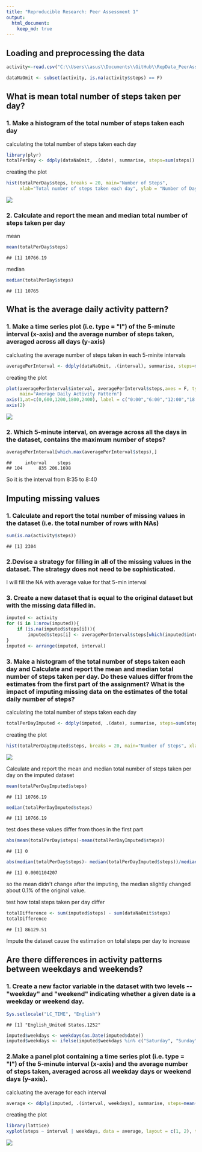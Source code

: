 ```yaml
---
title: "Reproducible Research: Peer Assessment 1"
output: 
  html_document:
    keep_md: true
---
```



## Loading and preprocessing the data


```r
activity<-read.csv("C:\\Users\\asus\\Documents\\GitHub\\RepData_PeerAssessment1\\activity.csv")

dataNaOmit <- subset(activity, is.na(activity$steps) == F)
```

## What is mean total number of steps taken per day?

### 1. Make a histogram of the total number of steps taken each day

calculating the total number of steps taken each day


```r
library(plyr)
totalPerDay <- ddply(dataNaOmit, .(date), summarise, steps=sum(steps))
```

creating the plot


```r
hist(totalPerDay$steps, breaks = 20, main="Number of Steps", 
     xlab="Total number of steps taken each day", ylab = "Number of Days")
```

![](PA1_template_files/figure-html/unnamed-chunk-3-1.png)<!-- -->

### 2. Calculate and report the mean and median total number of steps taken per day

mean

```r
mean(totalPerDay$steps)
```

```
## [1] 10766.19
```

median

```r
median(totalPerDay$steps)
```

```
## [1] 10765
```

## What is the average daily activity pattern?

### 1. Make a time series plot (i.e. type = "l") of the 5-minute interval (x-axis) and the average number of steps taken, averaged across all days (y-axis)

calcluating the average number of steps taken in each 5-minite intervals

```r
averagePerInterval <- ddply(dataNaOmit, .(interval), summarise, steps=mean(steps))
```

creating the plot


```r
plot(averagePerInterval$interval, averagePerInterval$steps,axes = F, type="l", xlab="Time", ylab="Average Number of Steps",
     main="Average Daily Activity Pattern")
axis(1,at=c(0,600,1200,1800,2400), label = c("0:00","6:00","12:00","18:00","24:00"))
axis(2)
```

![](PA1_template_files/figure-html/unnamed-chunk-7-1.png)<!-- -->

### 2. Which 5-minute interval, on average across all the days in the dataset, contains the maximum number of steps?


```r
averagePerInterval[which.max(averagePerInterval$steps),]
```

```
##     interval    steps
## 104      835 206.1698
```

So it is the interval from 8:35 to 8:40

## Imputing missing values

### 1. Calculate and report the total number of missing values in the dataset (i.e. the total number of rows with NAs)

```r
sum(is.na(activity$steps))
```

```
## [1] 2304
```

### 2.Devise a strategy for filling in all of the missing values in the dataset. The strategy does not need to be sophisticated. 

I will fill the NA with average value for that 5-min interval

### 3. Create a new dataset that is equal to the original dataset but with the missing data filled in.


```r
imputed <- activity
for (i in 1:nrow(imputed)){
    if (is.na(imputed$steps[i])){
        imputed$steps[i] <- averagePerInterval$steps[which(imputed$interval[i] == averagePerInterval$interval)]}
}
imputed <- arrange(imputed, interval)
```

### 3. Make a histogram of the total number of steps taken each day and Calculate and report the mean and median total number of steps taken per day. Do these values differ from the estimates from the first part of the assignment? What is the impact of imputing missing data on the estimates of the total daily number of steps?

calculating the total number of steps taken each day

```r
totalPerDayImputed <- ddply(imputed, .(date), summarise, steps=sum(steps))
```

creating the plot

```r
hist(totalPerDayImputed$steps, breaks = 20, main="Number of Steps", xlab="Total number of steps taken each day", ylab = "Number of Days", col="blue")
```

![](PA1_template_files/figure-html/unnamed-chunk-12-1.png)<!-- -->

Calculate and report the mean and median total number of steps taken per day on the imputed dataset

```r
mean(totalPerDayImputed$steps)
```

```
## [1] 10766.19
```


```r
median(totalPerDayImputed$steps)
```

```
## [1] 10766.19
```

test does these values differ from thoes in the first part

```r
abs(mean(totalPerDay$steps)-mean(totalPerDayImputed$steps))
```

```
## [1] 0
```

```r
abs(median(totalPerDay$steps)- median(totalPerDayImputed$steps))/median(totalPerDay$steps)
```

```
## [1] 0.0001104207
```

so the mean didn't change after the imputing, the median slightly changed about 0.1% of the original value.

test how total steps taken per day differ


```r
totalDifference <- sum(imputed$steps) - sum(dataNaOmit$steps)
totalDifference
```

```
## [1] 86129.51
```

Impute the dataset cause the estimation on total steps per day to increase

## Are there differences in activity patterns between weekdays and weekends?

### 1. Create a new factor variable in the dataset with two levels -- "weekday" and "weekend" indicating whether a given date is a weekday or weekend day.


```r
Sys.setlocale("LC_TIME", "English") 
```

```
## [1] "English_United States.1252"
```

```r
imputed$weekdays <- weekdays(as.Date(imputed$date))
imputed$weekdays <- ifelse(imputed$weekdays %in% c("Saturday", "Sunday"),"weekend", "weekday")
```

### 2.Make a panel plot containing a time series plot (i.e. type = "l") of the 5-minute interval (x-axis) and the average number of steps taken, averaged across all weekday days or weekend days (y-axis). 

calcluating the average for each interval

```r
average <- ddply(imputed, .(interval, weekdays), summarise, steps=mean(steps))
```

creating the plot


```r
library(lattice)
xyplot(steps ~ interval | weekdays, data = average, layout = c(1, 2), type="l", xlab = "Interval", ylab = "Number of steps")
```

![](PA1_template_files/figure-html/unnamed-chunk-19-1.png)<!-- -->
